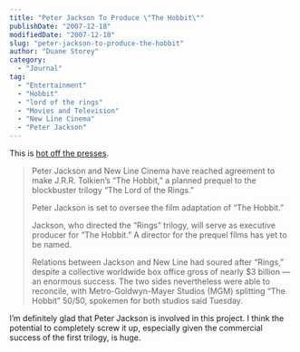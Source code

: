 ```yaml
---
title: "Peter Jackson To Produce \"The Hobbit\""
publishDate: "2007-12-18"
modifiedDate: "2007-12-18"
slug: "peter-jackson-to-produce-the-hobbit"
author: "Duane Storey"
category:
  - "Journal"
tag:
  - "Entertainment"
  - "Hobbit"
  - "lord of the rings"
  - "Movies and Television"
  - "New Line Cinema"
  - "Peter Jackson"
---
```


This is [hot off the presses](http://www.cnn.com/2007/SHOWBIZ/Movies/12/18/film.thehobbit.ap/index.html).

> Peter Jackson and New Line Cinema have reached agreement to make J.R.R. Tolkien’s “The Hobbit,” a planned prequel to the blockbuster trilogy “The Lord of the Rings.”
> 
> Peter Jackson is set to oversee the film adaptation of “The Hobbit.”
> 
> Jackson, who directed the “Rings” trilogy, will serve as executive producer for “The Hobbit.” A director for the prequel films has yet to be named.
> 
> Relations between Jackson and New Line had soured after “Rings,” despite a collective worldwide box office gross of nearly $3 billion — an enormous success. The two sides nevertheless were able to reconcile, with Metro-Goldwyn-Mayer Studios (MGM) splitting “The Hobbit” 50/50, spokemen for both studios said Tuesday.

I’m definitely glad that Peter Jackson is involved in this project. I think the potential to completely screw it up, especially given the commercial success of the first trilogy, is huge.
